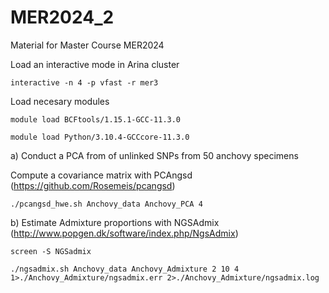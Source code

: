 # MER2024_2
Material for Master Course MER2024


Load an interactive mode in Arina cluster
```
interactive -n 4 -p vfast -r mer3
````

Load necesary modules
```
module load BCFtools/1.15.1-GCC-11.3.0

module load Python/3.10.4-GCCcore-11.3.0
````
a) Conduct a PCA from of unlinked SNPs from 50 anchovy specimens

Compute a covariance matrix with PCAngsd (https://github.com/Rosemeis/pcangsd)

```
./pcangsd_hwe.sh Anchovy_data Anchovy_PCA 4
````

b) Estimate Admixture proportions with NGSAdmix (http://www.popgen.dk/software/index.php/NgsAdmix)

```
screen -S NGSadmix
````
```
./ngsadmix.sh Anchovy_data Anchovy_Admixture 2 10 4 1>./Anchovy_Admixture/ngsadmix.err 2>./Anchovy_Admixture/ngsadmix.log
````
